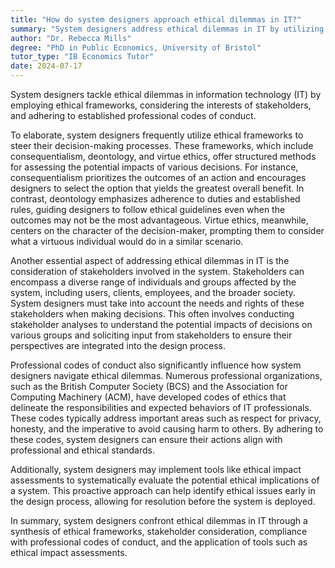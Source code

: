```yaml
---
title: "How do system designers approach ethical dilemmas in IT?"
summary: "System designers address ethical dilemmas in IT by utilizing ethical frameworks, evaluating stakeholder impacts, and following professional codes of conduct."
author: "Dr. Rebecca Mills"
degree: "PhD in Public Economics, University of Bristol"
tutor_type: "IB Economics Tutor"
date: 2024-07-17
---
```


System designers tackle ethical dilemmas in information technology (IT) by employing ethical frameworks, considering the interests of stakeholders, and adhering to established professional codes of conduct.

To elaborate, system designers frequently utilize ethical frameworks to steer their decision-making processes. These frameworks, which include consequentialism, deontology, and virtue ethics, offer structured methods for assessing the potential impacts of various decisions. For instance, consequentialism prioritizes the outcomes of an action and encourages designers to select the option that yields the greatest overall benefit. In contrast, deontology emphasizes adherence to duties and established rules, guiding designers to follow ethical guidelines even when the outcomes may not be the most advantageous. Virtue ethics, meanwhile, centers on the character of the decision-maker, prompting them to consider what a virtuous individual would do in a similar scenario.

Another essential aspect of addressing ethical dilemmas in IT is the consideration of stakeholders involved in the system. Stakeholders can encompass a diverse range of individuals and groups affected by the system, including users, clients, employees, and the broader society. System designers must take into account the needs and rights of these stakeholders when making decisions. This often involves conducting stakeholder analyses to understand the potential impacts of decisions on various groups and soliciting input from stakeholders to ensure their perspectives are integrated into the design process.

Professional codes of conduct also significantly influence how system designers navigate ethical dilemmas. Numerous professional organizations, such as the British Computer Society (BCS) and the Association for Computing Machinery (ACM), have developed codes of ethics that delineate the responsibilities and expected behaviors of IT professionals. These codes typically address important areas such as respect for privacy, honesty, and the imperative to avoid causing harm to others. By adhering to these codes, system designers can ensure their actions align with professional and ethical standards.

Additionally, system designers may implement tools like ethical impact assessments to systematically evaluate the potential ethical implications of a system. This proactive approach can help identify ethical issues early in the design process, allowing for resolution before the system is deployed.

In summary, system designers confront ethical dilemmas in IT through a synthesis of ethical frameworks, stakeholder consideration, compliance with professional codes of conduct, and the application of tools such as ethical impact assessments.
    